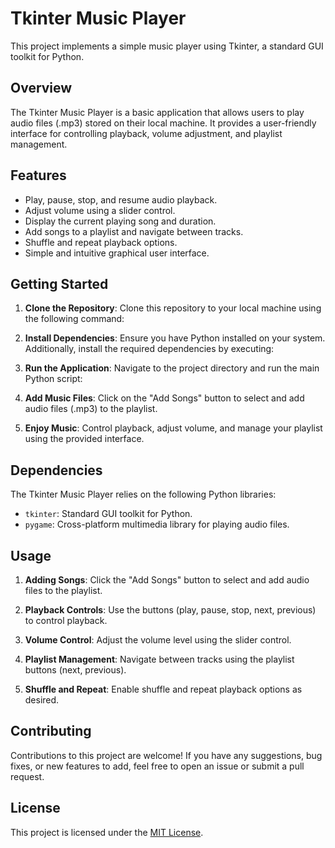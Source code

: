 # Tkinter Music Player

This project implements a simple music player using Tkinter, a standard GUI toolkit for Python.

## Overview

The Tkinter Music Player is a basic application that allows users to play audio files (.mp3) stored on their local machine. It provides a user-friendly interface for controlling playback, volume adjustment, and playlist management.

## Features

- Play, pause, stop, and resume audio playback.
- Adjust volume using a slider control.
- Display the current playing song and duration.
- Add songs to a playlist and navigate between tracks.
- Shuffle and repeat playback options.
- Simple and intuitive graphical user interface.

## Getting Started

1. **Clone the Repository**: Clone this repository to your local machine using the following command:


2. **Install Dependencies**: Ensure you have Python installed on your system. Additionally, install the required dependencies by executing:


3. **Run the Application**: Navigate to the project directory and run the main Python script:


4. **Add Music Files**: Click on the "Add Songs" button to select and add audio files (.mp3) to the playlist.

5. **Enjoy Music**: Control playback, adjust volume, and manage your playlist using the provided interface.

## Dependencies

The Tkinter Music Player relies on the following Python libraries:

- `tkinter`: Standard GUI toolkit for Python.
- `pygame`: Cross-platform multimedia library for playing audio files.

## Usage

1. **Adding Songs**: Click the "Add Songs" button to select and add audio files to the playlist.

2. **Playback Controls**: Use the buttons (play, pause, stop, next, previous) to control playback.

3. **Volume Control**: Adjust the volume level using the slider control.

4. **Playlist Management**: Navigate between tracks using the playlist buttons (next, previous).

5. **Shuffle and Repeat**: Enable shuffle and repeat playback options as desired.

## Contributing

Contributions to this project are welcome! If you have any suggestions, bug fixes, or new features to add, feel free to open an issue or submit a pull request.

## License

This project is licensed under the [MIT License](LICENSE).
